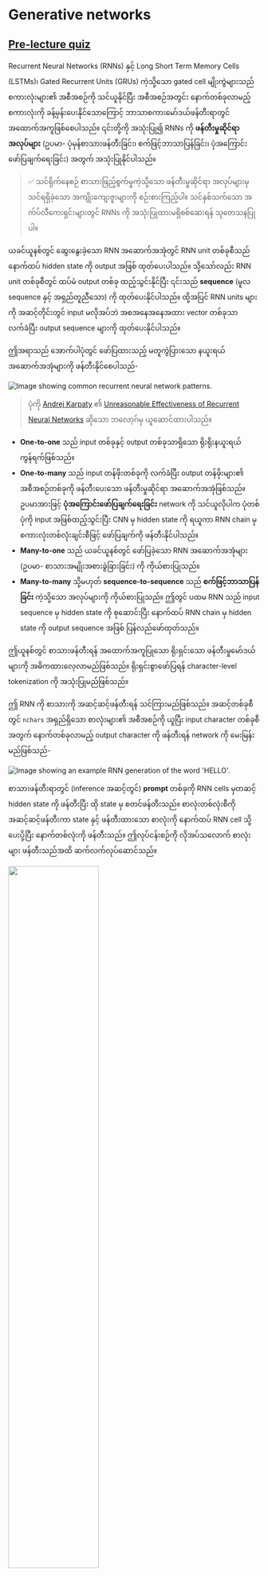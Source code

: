 <!--
CO_OP_TRANSLATOR_METADATA:
{
  "original_hash": "d9de7847385eeeda67cfdcce1640ab72",
  "translation_date": "2025-08-25T21:47:24+00:00",
  "source_file": "lessons/5-NLP/17-GenerativeNetworks/README.md",
  "language_code": "my"
}
-->
# Generative networks

## [Pre-lecture quiz](https://ff-quizzes.netlify.app/en/ai/quiz/33)

Recurrent Neural Networks (RNNs) နှင့် Long Short Term Memory Cells (LSTMs)၊ Gated Recurrent Units (GRUs) ကဲ့သို့သော gated cell မျိုးကွဲများသည် စကားလုံးများ၏ အစီအစဉ်ကို သင်ယူနိုင်ပြီး အစီအစဉ်အတွင်း နောက်တစ်ခုလာမည့် စကားလုံးကို ခန့်မှန်းပေးနိုင်သောကြောင့် ဘာသာစကားမော်ဒယ်ဖန်တီးရာတွင် အထောက်အကူဖြစ်စေပါသည်။ ၎င်းတို့ကို အသုံးပြု၍ RNNs ကို **ဖန်တီးမှုဆိုင်ရာ အလုပ်များ** (ဥပမာ- ပုံမှန်စာသားဖန်တီးခြင်း၊ စက်ဖြင့်ဘာသာပြန်ခြင်း၊ ပုံအကြောင်းဖော်ပြချက်ရေးခြင်း) အတွက် အသုံးပြုနိုင်ပါသည်။

> ✅ သင်ရိုက်နေစဉ် စာသားဖြည့်စွက်မှုကဲ့သို့သော ဖန်တီးမှုဆိုင်ရာ အလုပ်များမှ သင်ရရှိခဲ့သော အကျိုးကျေးဇူးများကို စဉ်းစားကြည့်ပါ။ သင်နှစ်သက်သော အက်ပ်လီကေးရှင်းများတွင် RNNs ကို အသုံးပြုထားမရှိစစ်ဆေးရန် သုတေသနပြုပါ။

ယခင်ယူနစ်တွင် ဆွေးနွေးခဲ့သော RNN အဆောက်အအုံတွင် RNN unit တစ်ခုစီသည် နောက်ထပ် hidden state ကို output အဖြစ် ထုတ်ပေးပါသည်။ သို့သော်လည်း RNN unit တစ်ခုစီတွင် ထပ်မံ output တစ်ခု ထည့်သွင်းနိုင်ပြီး ၎င်းသည် **sequence** (မူလ sequence နှင့် အရှည်တူညီသော) ကို ထုတ်ပေးနိုင်ပါသည်။ ထို့အပြင် RNN units များကို အဆင့်တိုင်းတွင် input မလိုအပ်ဘဲ အစအနေအနေအထား vector တစ်ခုသာ လက်ခံပြီး output sequence များကို ထုတ်ပေးနိုင်ပါသည်။

ဤအရာသည် အောက်ပါပုံတွင် ဖော်ပြထားသည့် မတူကွဲပြားသော နယူးရယ်အဆောက်အအုံများကို ဖန်တီးနိုင်စေပါသည်-

![Image showing common recurrent neural network patterns.](../../../../../translated_images/unreasonable-effectiveness-of-rnn.541ead816778f42dce6c42d8a56c184729aa2378d059b851be4ce12b993033df.my.jpg)

> ပုံကို [Andrej Karpaty](http://karpathy.github.io/) ၏ [Unreasonable Effectiveness of Recurrent Neural Networks](http://karpathy.github.io/2015/05/21/rnn-effectiveness/) ဆိုသော ဘလော့ဂ်မှ ယူဆောင်ထားပါသည်။

* **One-to-one** သည် input တစ်ခုနှင့် output တစ်ခုသာရှိသော ရိုးရိုးနယူးရယ်ကွန်ရက်ဖြစ်သည်။
* **One-to-many** သည် input တန်ဖိုးတစ်ခုကို လက်ခံပြီး output တန်ဖိုးများ၏ အစီအစဉ်တစ်ခုကို ဖန်တီးပေးသော ဖန်တီးမှုဆိုင်ရာ အဆောက်အအုံဖြစ်သည်။ ဥပမာအားဖြင့် **ပုံအကြောင်းဖော်ပြချက်ရေးခြင်း** network ကို သင်ယူလိုပါက ပုံတစ်ပုံကို input အဖြစ်ထည့်သွင်းပြီး CNN မှ hidden state ကို ရယူကာ RNN chain မှ စကားလုံးတစ်လုံးချင်းစီဖြင့် ဖော်ပြချက်ကို ဖန်တီးနိုင်ပါသည်။
* **Many-to-one** သည် ယခင်ယူနစ်တွင် ဖော်ပြခဲ့သော RNN အဆောက်အအုံများ (ဥပမာ- စာသားအမျိုးအစားခွဲခြားခြင်း) ကို ကိုယ်စားပြုသည်။
* **Many-to-many** သို့မဟုတ် **sequence-to-sequence** သည် **စက်ဖြင့်ဘာသာပြန်ခြင်း** ကဲ့သို့သော အလုပ်များကို ကိုယ်စားပြုသည်။ ဤတွင် ပထမ RNN သည် input sequence မှ hidden state ကို စုဆောင်းပြီး နောက်ထပ် RNN chain မှ hidden state ကို output sequence အဖြစ် ပြန်လည်ဖော်ထုတ်သည်။

ဤယူနစ်တွင် စာသားဖန်တီးရန် အထောက်အကူပြုသော ရိုးရှင်းသော ဖန်တီးမှုမော်ဒယ်များကို အဓိကထားလေ့လာမည်ဖြစ်သည်။ ရိုးရှင်းစွာဖော်ပြရန် character-level tokenization ကို အသုံးပြုမည်ဖြစ်သည်။

ဤ RNN ကို စာသားကို အဆင့်ဆင့်ဖန်တီးရန် သင်ကြားမည်ဖြစ်သည်။ အဆင့်တစ်ခုစီတွင် `nchars` အရှည်ရှိသော စာလုံးများ၏ အစီအစဉ်ကို ယူပြီး input character တစ်ခုစီအတွက် နောက်တစ်ခုလာမည့် output character ကို ဖန်တီးရန် network ကို မေးမြန်းမည်ဖြစ်သည်-

![Image showing an example RNN generation of the word 'HELLO'.](../../../../../translated_images/rnn-generate.56c54afb52f9781d63a7c16ea9c1b86cb70e6e1eae6a742b56b7b37468576b17.my.png)

စာသားဖန်တီးရာတွင် (inference အဆင့်တွင်) **prompt** တစ်ခုကို RNN cells မှတဆင့် hidden state ကို ဖန်တီးပြီး ထို state မှ စတင်ဖန်တီးသည်။ စာလုံးတစ်လုံးစီကို အဆင့်ဆင့်ဖန်တီးကာ state နှင့် ဖန်တီးထားသော စာလုံးကို နောက်ထပ် RNN cell သို့ ပေးပို့ပြီး နောက်တစ်လုံးကို ဖန်တီးသည်။ ဤလုပ်ငန်းစဉ်ကို လိုအပ်သလောက် စာလုံးများ ဖန်တီးသည်အထိ ဆက်လက်လုပ်ဆောင်သည်။

<img src="images/rnn-generate-inf.png" width="60%"/>

> ပုံကို စာရေးသူမှ ဖန်တီးထားပါသည်။

## ✍️ Exercises: Generative Networks

အောက်ပါ notebooks များတွင် သင်ကြားမှုကို ဆက်လက်လေ့လာပါ-

* [Generative Networks with PyTorch](../../../../../lessons/5-NLP/17-GenerativeNetworks/GenerativePyTorch.ipynb)
* [Generative Networks with TensorFlow](../../../../../lessons/5-NLP/17-GenerativeNetworks/GenerativeTF.ipynb)

## Soft text generation and temperature

RNN cell တစ်ခုစီ၏ output သည် စာလုံးများ၏ probability distribution ဖြစ်သည်။ generated text တွင် နောက်တစ်လုံးလာမည့် စာလုံးအဖြစ် အမြင့်ဆုံး probability ရှိသော စာလုံးကိုသာ အမြဲရွေးချယ်ပါက စာသားသည် အချို့သော စာလုံးအစီအစဉ်များကို ထပ်ခါထပ်ခါ ပြန်လည်ဖန်တီးသည့် "cycled" ဖြစ်နိုင်ပါသည်။ ဥပမာအားဖြင့်-

```
today of the second the company and a second the company ...
```

သို့သော် probability distribution ကို ကြည့်ပါက အမြင့်ဆုံး probability ရှိသော စာလုံးနှင့် ဒုတိယမြင့်ဆုံး probability ရှိသော စာလုံးကြားကွာဟချက်သည် များစွာမရှိနိုင်ပါ။ ဥပမာအားဖြင့် '*play*' sequence တွင် နောက်တစ်လုံးလာမည့် စာလုံးသည် space သို့မဟုတ် **e** (ဥပမာ- *player*) ဖြစ်နိုင်ပါသည်။

ထို့ကြောင့် အမြင့်ဆုံး probability ရှိသော စာလုံးကိုသာ ရွေးချယ်ခြင်းသည် အမြဲတမ်း "တရားမျှတ" မဖြစ်နိုင်ပါ။ ဒုတိယမြင့်ဆုံး probability ရှိသော စာလုံးကို ရွေးချယ်ခြင်းသည်လည်း အဓိပ္ပာယ်ရှိသော စာသားကို ဖန်တီးနိုင်ပါသည်။ ထို့ကြောင့် network output မှ probability distribution ကို အသုံးပြု၍ စာလုံးများကို **sample** လုပ်ခြင်းသည် ပိုမိုလျှောက်လွှာဖြစ်သည်။ ထို့အပြင် **temperature** ဟုခေါ်သော parameter ကို အသုံးပြု၍ probability distribution ကို ပိုမို random ဖြစ်စေခြင်း (သို့မဟုတ်) အမြင့်ဆုံး probability ရှိသော စာလုံးများကို ပိုမိုရွေးချယ်စေခြင်းတို့ကို ပြုလုပ်နိုင်ပါသည်။

ဤ soft text generation ကို အထက်ပါ notebooks များတွင် လေ့လာပါ။

## Conclusion

စာသားဖန်တီးခြင်းသည် ကိုယ်တိုင်အသုံးဝင်နိုင်သော်လည်း RNNs ကို အသုံးပြု၍ အစအနေအနေအထား vector တစ်ခုမှ စာသားဖန်တီးနိုင်စွမ်းသည် အဓိကအားသာချက်ဖြစ်သည်။ ဥပမာအားဖြင့် စာသားဖန်တီးခြင်းကို စက်ဖြင့်ဘာသာပြန်ခြင်း (sequence-to-sequence, ဤတွင် *encoder* မှ state vector ကို အသုံးပြု၍ *decode* ပြုလုပ်သည်) သို့မဟုတ် ပုံ၏ စာသားဖော်ပြချက်ဖန်တီးခြင်း (ဤတွင် feature vector ကို CNN extractor မှ ရယူသည်) အတွက် အသုံးပြုနိုင်ပါသည်။

## 🚀 Challenge

Microsoft Learn တွင် ဤအကြောင်းအရာနှင့်ပတ်သက်သော သင်ခန်းစာများကို လေ့လာပါ-

* [PyTorch](https://docs.microsoft.com/learn/modules/intro-natural-language-processing-pytorch/6-generative-networks/?WT.mc_id=academic-77998-cacaste) / [TensorFlow](https://docs.microsoft.com/learn/modules/intro-natural-language-processing-tensorflow/5-generative-networks/?WT.mc_id=academic-77998-cacaste) ဖြင့် စာသားဖန်တီးခြင်း

## [Post-lecture quiz](https://ff-quizzes.netlify.app/en/ai/quiz/34)

## Review & Self Study

သင့်ရဲ့ အသိပညာကို တိုးချဲ့ရန် အောက်ပါဆောင်းပါးများကို ဖတ်ရှုပါ-

* Markov Chain, LSTM နှင့် GPT-2 ဖြင့် စာသားဖန်တီးခြင်းအတွက် မတူကွဲပြားသော နည်းလမ်းများ: [blog post](https://towardsdatascience.com/text-generation-gpt-2-lstm-markov-chain-9ea371820e1e)
* [Keras documentation](https://keras.io/examples/generative/lstm_character_level_text_generation/) တွင် စာသားဖန်တီးမှုနမူနာ

## [Assignment](lab/README.md)

စာလုံးတစ်လုံးချင်းစီဖြင့် စာသားဖန်တီးပုံကို ကြည့်ရှုခဲ့ပါသည်။ lab တွင် စကားလုံးအဆင့်စာသားဖန်တီးမှုကို လေ့လာပါ။

**အကြောင်းကြားချက်**:  
ဤစာရွက်စာတမ်းကို AI ဘာသာပြန်ဝန်ဆောင်မှု [Co-op Translator](https://github.com/Azure/co-op-translator) ကို အသုံးပြု၍ ဘာသာပြန်ထားပါသည်။ ကျွန်ုပ်တို့သည် တိကျမှုအတွက် ကြိုးစားနေပါသော်လည်း၊ အလိုအလျောက် ဘာသာပြန်မှုများတွင် အမှားများ သို့မဟုတ် မမှန်ကန်မှုများ ပါဝင်နိုင်သည်ကို သတိပြုပါ။ မူရင်းစာရွက်စာတမ်းကို ၎င်း၏ မူလဘာသာစကားဖြင့် အာဏာတရ အရင်းအမြစ်အဖြစ် သတ်မှတ်သင့်ပါသည်။ အရေးကြီးသော အချက်အလက်များအတွက် လူ့ဘာသာပြန်ပညာရှင်များမှ ပရော်ဖက်ရှင်နယ် ဘာသာပြန်မှုကို အကြံပြုပါသည်။ ဤဘာသာပြန်မှုကို အသုံးပြုခြင်းမှ ဖြစ်ပေါ်လာသော အလွဲအမှားများ သို့မဟုတ် အနားလွဲမှုများအတွက် ကျွန်ုပ်တို့သည် တာဝန်မယူပါ။